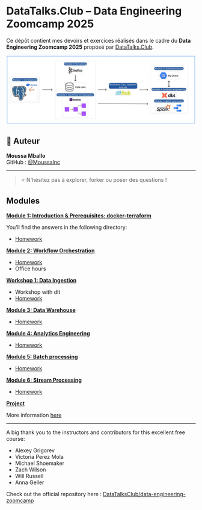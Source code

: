 
# DataTalks.Club – Data Engineering Zoomcamp 2025

Ce dépôt contient mes devoirs et exercices réalisés dans le cadre du **Data Engineering Zoomcamp 2025** proposé par [DataTalks.Club](https://datatalks.club/).

![Logo Zoomcamp](images/de-image.png)


## 👤 Auteur

**Moussa Mballo**  
GitHub : [@MoussaInc](https://github.com/MoussaInc)

---

> ⭐ N'hésitez pas à explorer, forker ou poser des questions !


## Modules

[**Module 1: Introduction & Prerequisites: docker-terraform**](01-docker-terraform/)

You’ll find the answers in the following directory: 

* [Homework](chap01-docker-terraform/homework_01.md)


[**Module 2: Workflow Orchestration**](02-workflow-orchestration)

* [Homework](ch02-workflow-orchestration/homework_02.md)
* Office hours

[**Workshop 1: Data Ingestion**](workshops/dlt/README.md)

* Workshop with dlt
* [Homework](workshops/dlt/README.md)


[**Module 3: Data Warehouse**](03-data-warehouse)

* [Homework](chap03-data-warehouse/homework_03.md)


[**Module 4: Analytics Engineering**](04-analytics-engineering/)

* [Homework](chap04-analytics-engineering/homework_04.md)


[**Module 5: Batch processing**](05-batch/)

* [Homework](chap05-batch/homework_05.md)


[**Module 6: Stream Processing**](06-streaming)

* [Homework](chap06-streaming/homework_06.md)


[**Project**](project.md)

More information [here](project.md)

---

A big thank you to the instructors and contributors for this excellent free course:

- Alexey Grigorev 
- Victoria Perez Mola   
- Michael Shoemaker  
- Zach Wilson  
- Will Russell  
- Anna Geller  

Check out the official repository here : [DataTalksClub/data-engineering-zoomcamp](https://github.com/DataTalksClub/data-engineering-zoomcamp)

